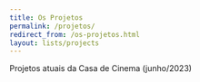 ```yaml
---
title: Os Projetos
permalink: /projetos/
redirect_from: /os-projetos.html
layout: lists/projects
---
```

P﻿rojetos atuais da Casa de Cinema (junho/2023)